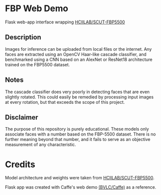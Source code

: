 # FBP Web Demo

Flask web-app interface wrapping [HCIILAB/SCUT-FBP5500](https://github.com/HCIILAB/SCUT-FBP5500-Database-Release)

## Description

Images for inference can be uploaded from local files or the internet. Any faces are extracted using an OpenCV Haar-like cascade classifier,
and benchmarked using a CNN based on an AlexNet or ResNet18 architecture trained on the FBP5500 dataset.

## Notes

The cascade classifier does very poorly in detecting faces that are even slightly rotated. This could easily be remedied
by processing input images at every rotation, but that exceeds the scope of this project.

## Disclaimer

The purpose of this repository is purely educational. These models only associate faces with a number based on the
FBP-5500 dataset. There is no further meaning beyond that number, and it fails to serve as an objective measurement of
any characteristic. 

# Credits

Model architecture and weights were taken from [HCIILAB/SCUT-FBP5500](https://github.com/HCIILAB/SCUT-FBP5500-Database-Release).

Flask app was created with Caffe's web demo [(BVLC/Caffe)](https://github.com/BVLC/caffe/tree/master/examples/web_demo) as a reference.